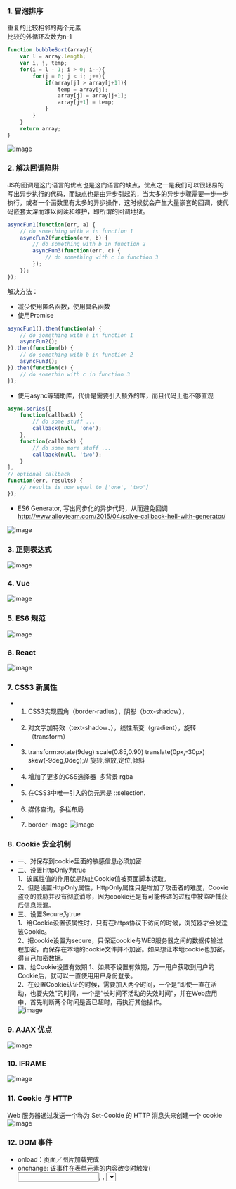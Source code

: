 ### 1. 冒泡排序 <br>
重复的比较相邻的两个元素 <br>
比较的外循环次数为n-1 <br>
```javascript
function bubbleSort(array){
    var l = array.length;
    var i, j, temp;
    for(i = l - 1; i > 0; i--){
        for(j = 0; j < i; j++){
            if(array[j] > array[j+1]){
                temp = array[j];
                array[j] = array[j+1];
                array[j+1] = temp;
            }
        }
    }
    return array;
}
```
![image](https://github.com/Yanssie/CodePractice/blob/master/image/jd1.png)
### 2. 解决回调陷阱 <br>
JS的回调是这门语言的优点也是这门语言的缺点，优点之一是我们可以很轻易的写出异步执行的代码，而缺点也是由异步引起的，当太多的异步步骤需要一步一步执行，或者一个函数里有太多的异步操作，这时候就会产生大量嵌套的回调，使代码嵌套太深而难以阅读和维护，即所谓的回调地狱。 <br>
```javascript
asyncFun1(function(err, a) {
    // do something with a in function 1
    asyncFun2(function(err, b) {
        // do something with b in function 2
        asyncFun3(function(err, c) {
            // do something with c in function 3
        });
    });
});
```
解决方法： <br>
- 减少使用匿名函数，使用具名函数
- 使用Promise
```javascript
asyncFun1().then(function(a) {
    // do something with a in function 1
    asyncFun2();
}).then(function(b) {
    // do something with b in function 2
    asyncFun3();
}).then(function(c) {
    // do somethin with c in function 3
});
```
- 使用async等辅助库，代价是需要引入额外的库，而且代码上也不够直观
```javascript
async.series([
    function(callback) {
        // do some stuff ...
        callback(null, 'one');
    },
    function(callback) {
        // do some more stuff ...
        callback(null, 'two');
    }
],
// optional callback
function(err, results) {
    // results is now equal to ['one', 'two']
});
```
- ES6 Generator, 写出同步化的异步代码，从而避免回调 <br>
http://www.alloyteam.com/2015/04/solve-callback-hell-with-generator/

![image](https://github.com/Yanssie/CodePractice/blob/master/image/jd2.png)
### 3. 正则表达式 <br>
![image](https://github.com/Yanssie/CodePractice/blob/master/image/jd3.png)
### 4. Vue <br>
![image](https://github.com/Yanssie/CodePractice/blob/master/image/jd4.png)
### 5. ES6 规范 <br>
![image](https://github.com/Yanssie/CodePractice/blob/master/image/jd5.png)
### 6. React <br>
![image](https://github.com/Yanssie/CodePractice/blob/master/image/jd6.png)
### 7. CSS3 新属性 <br>
- 1. CSS3实现圆角（border-radius），阴影（box-shadow），
- 2. 对文字加特效（text-shadow、），线性渐变（gradient），旋转（transform）
- 3. transform:rotate(9deg) scale(0.85,0.90) translate(0px,-30px) skew(-9deg,0deg);// 旋转,缩放,定位,倾斜
- 4. 增加了更多的CSS选择器  多背景 rgba 
- 5. 在CSS3中唯一引入的伪元素是 ::selection.
- 6. 媒体查询，多栏布局
- 7. border-image
![image](https://github.com/Yanssie/CodePractice/blob/master/image/jd7.png)
### 8. Cookie 安全机制 <br>
- 一、对保存到cookie里面的敏感信息必须加密
- 二、设置HttpOnly为true <br>
1、该属性值的作用就是防止Cookie值被页面脚本读取。<br>
2、但是设置HttpOnly属性，HttpOnly属性只是增加了攻击者的难度，Cookie盗窃的威胁并没有彻底消除，因为cookie还是有可能传递的过程中被监听捕获后信息泄漏。<br>
- 三、设置Secure为true <br>
1、给Cookie设置该属性时，只有在https协议下访问的时候，浏览器才会发送该Cookie。 <br>
2、把cookie设置为secure，只保证cookie与WEB服务器之间的数据传输过程加密，而保存在本地的cookie文件并不加密。如果想让本地cookie也加密，得自己加密数据。 <br>
- 四、给Cookie设置有效期
1、如果不设置有效期，万一用户获取到用户的Cookie后，就可以一直使用用户身份登录。 <br>
2、在设置Cookie认证的时候，需要加入两个时间，一个是“即使一直在活动，也要失效”的时间，一个是“长时间不活动的失效时间”，并在Web应用中，首先判断两个时间是否已超时，再执行其他操作。 <br>
![image](https://github.com/Yanssie/CodePractice/blob/master/image/jd8.png)
### 9. AJAX 优点 <br>
![image](https://github.com/Yanssie/CodePractice/blob/master/image/jd9.png)
### 10. IFRAME <br>
![image](https://github.com/Yanssie/CodePractice/blob/master/image/jd10.png)
### 11. Cookie 与 HTTP <br>
Web 服务器通过发送一个称为 Set-Cookie 的 HTTP 消息头来创建一个 cookie
![image](https://github.com/Yanssie/CodePractice/blob/master/image/jd11.png)
### 12. DOM 事件 <br>
- onload：页面／图片加载完成
- onchange: 该事件在表单元素的内容改变时触发( <input>, <keygen>, <select>, 和 <textarea>) <br>
![image](https://github.com/Yanssie/CodePractice/blob/master/image/jd12.png)

## 13. 浏览器缓存 <br>
- 1. 是否缓存 Expires, Cache-Control
- 2. 缓存时间
- 3. Etag
- 4. Last-Modified
![image](https://github.com/Yanssie/CodePractice/blob/master/image/jd13.png)
### 14. 协议 <br>
访问一个网站步骤：<br>
- 1.DNS域名解析：浏览器缓存、系统缓存、路由器、ISP的DNS服务器、根域名服务器。把域名转化成IP地址。
- 2.与IP地址对应的服务器建立TCP连接，经历三次握手：SYN，ACK、SYN，ACK
- 3.以get，post方式发送HTTP请求，get方式发送主机，用户代理，connection属性，cookie等
- 4.获得服务器的响应，显示页面 <br>
用到的协议： <br>
- ARP 地址解析，用于解析MAC
- DNS 域名解析
- PPP 点对点，用于数据链路层，与ISP链接时

![image](https://github.com/Yanssie/CodePractice/blob/master/image/jd14.png)
